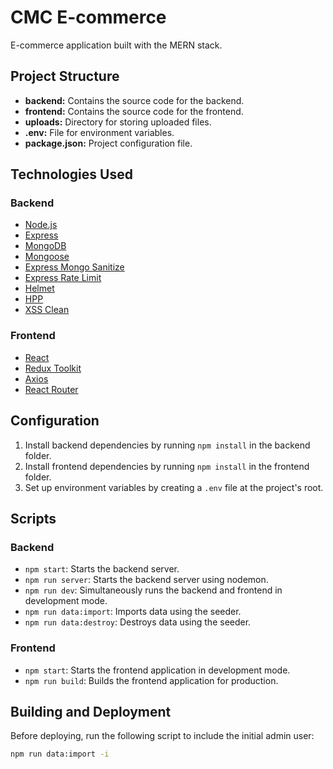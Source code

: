 # CMC E-commerce

E-commerce application built with the MERN stack.

## Project Structure

- **backend:** Contains the source code for the backend.
- **frontend:** Contains the source code for the frontend.
- **uploads:** Directory for storing uploaded files.
- **.env:** File for environment variables.
- **package.json:** Project configuration file.

## Technologies Used

### Backend

- [Node.js](https://nodejs.org/)
- [Express](https://expressjs.com/)
- [MongoDB](https://www.mongodb.com/)
- [Mongoose](https://mongoosejs.com/)
- [Express Mongo Sanitize](https://www.npmjs.com/package/express-mongo-sanitize)
- [Express Rate Limit](https://www.npmjs.com/package/express-rate-limit)
- [Helmet](https://helmetjs.github.io/)
- [HPP](https://www.npmjs.com/package/hpp)
- [XSS Clean](https://www.npmjs.com/package/xss-clean)

### Frontend

- [React](https://reactjs.org/)
- [Redux Toolkit](https://redux-toolkit.js.org/)
- [Axios](https://axios-http.com/)
- [React Router](https://reactrouter.com/)

## Configuration

1. Install backend dependencies by running `npm install` in the backend folder.
2. Install frontend dependencies by running `npm install` in the frontend folder.
3. Set up environment variables by creating a `.env` file at the project's root.

## Scripts

### Backend

- `npm start`: Starts the backend server.
- `npm run server`: Starts the backend server using nodemon.
- `npm run dev`: Simultaneously runs the backend and frontend in development mode.
- `npm run data:import`: Imports data using the seeder.
- `npm run data:destroy`: Destroys data using the seeder.

### Frontend

- `npm start`: Starts the frontend application in development mode.
- `npm run build`: Builds the frontend application for production.

## Building and Deployment

Before deploying, run the following script to include the initial admin user:

```bash
npm run data:import -i